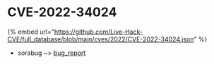 # CVE-2022-34024
{% embed url="https://github.com/Live-Hack-CVE/full_database/blob/main/cves/2022/CVE-2022-34024.json" %}

* sorabug ~> [bug_report](https://www.alice-snow.ru/2022/database/cve-2022-34024/bug_report-sorabug)